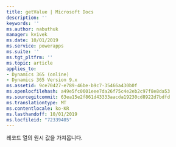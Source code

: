 ```yaml
---
title: getValue | Microsoft Docs
description: ''
keywords: ''
ms.author: nabuthuk
manager: kvivek
ms.date: 10/01/2019
ms.service: powerapps
ms.suite: ''
ms.tgt_pltfrm: ''
ms.topic: article
applies_to:
- Dynamics 365 (online)
- Dynamics 365 Version 9.x
ms.assetid: 9ce70427-e789-46be-b9c7-35466a430b0f
ms.openlocfilehash: a49e5fc0601eee7da26f75c4e2eb2c97f8e8da53
ms.sourcegitcommit: 63ea15e2f861d43333aacda19230cd8922d7bdfd
ms.translationtype: MT
ms.contentlocale: ko-KR
ms.lasthandoff: 10/01/2019
ms.locfileid: "72339405"
---
```

레코드 열의 원시 값을 가져옵니다.

